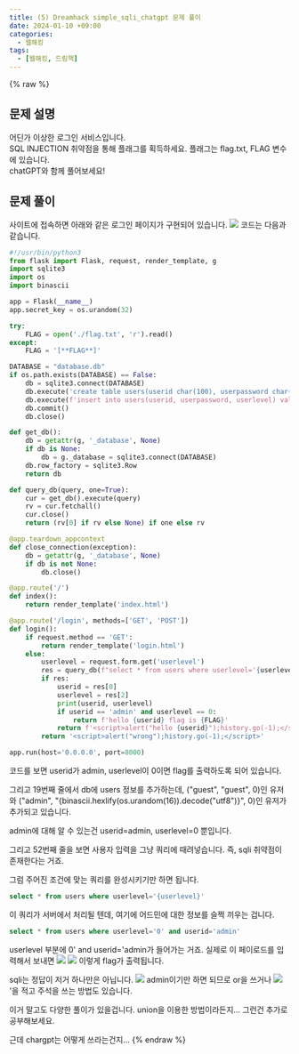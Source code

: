 ```yaml
---
title: (5) Dreamhack simple_sqli_chatgpt 문제 풀이
date: 2024-01-10 +09:00
categories:
  - 웹해킹
tags:
  - [웹해킹, 드림핵]
---
```

{% raw %}
## 문제 설명
어딘가 이상한 로그인 서비스입니다.  
SQL INJECTION 취약점을 통해 플래그를 획득하세요. 플래그는 flag.txt, FLAG 변수에 있습니다.  
chatGPT와 함께 풀어보세요!

## 문제 풀이
사이트에 접속하면 아래와 같은 로그인 페이지가 구현되어 있습니다.
![](https://kyuyeop.github.io/assets/img/post/5/1.png)
코드는 다음과 같습니다.
```python
#!/usr/bin/python3
from flask import Flask, request, render_template, g
import sqlite3
import os
import binascii

app = Flask(__name__)
app.secret_key = os.urandom(32)

try:
    FLAG = open('./flag.txt', 'r').read()
except:
    FLAG = '[**FLAG**]'

DATABASE = "database.db"
if os.path.exists(DATABASE) == False:
    db = sqlite3.connect(DATABASE)
    db.execute('create table users(userid char(100), userpassword char(100), userlevel integer);')
    db.execute(f'insert into users(userid, userpassword, userlevel) values ("guest", "guest", 0), ("admin", "{binascii.hexlify(os.urandom(16)).decode("utf8")}", 0);')
    db.commit()
    db.close()

def get_db():
    db = getattr(g, '_database', None)
    if db is None:
        db = g._database = sqlite3.connect(DATABASE)
    db.row_factory = sqlite3.Row
    return db

def query_db(query, one=True):
    cur = get_db().execute(query)
    rv = cur.fetchall()
    cur.close()
    return (rv[0] if rv else None) if one else rv

@app.teardown_appcontext
def close_connection(exception):
    db = getattr(g, '_database', None)
    if db is not None:
        db.close()

@app.route('/')
def index():
    return render_template('index.html')

@app.route('/login', methods=['GET', 'POST'])
def login():
    if request.method == 'GET':
        return render_template('login.html')
    else:
        userlevel = request.form.get('userlevel')
        res = query_db(f"select * from users where userlevel='{userlevel}'")
        if res:
            userid = res[0]
            userlevel = res[2]
            print(userid, userlevel)
            if userid == 'admin' and userlevel == 0:
                return f'hello {userid} flag is {FLAG}'
            return f'<script>alert("hello {userid}");history.go(-1);</script>'
        return '<script>alert("wrong");history.go(-1);</script>'

app.run(host='0.0.0.0', port=8000)
```
코드를 보면 userid가 admin, userlevel이 0이면 flag를 출력하도록 되어 있습니다.  

그리고 19번째 줄에서 db에 users 정보를 추가하는데, ("guest", "guest", 0)인 유저와 ("admin", "{binascii.hexlify(os.urandom(16)).decode("utf8")}", 0)인 유저가 추가되고 있습니다.  
  
admin에 대해 알 수 있는건 userid=admin, userlevel=0 뿐입니다.  
  
그리고 52번째 줄을 보면 사용자 입력을 그냥 쿼리에 때려넣습니다. 즉, sqli 취약점이 존재한다는 거죠.  
  
그럼 주어진 조건에 맞는 쿼리를 완성시키기만 하면 됩니다.
```sql
select * from users where userlevel='{userlevel}'
```
이 쿼리가 서버에서 처리될 텐데, 여기에 어드민에 대한 정보를 슬쩍 끼우는 겁니다.
```sql
select * from users where userlevel='0' and userid='admin'
```
userlevel 부분에 0' and userid='admin가 들어가는 거죠. 실제로 이 페이로드를 입력해서 보내면
![](https://kyuyeop.github.io/assets/img/post/5/2.png)
![](https://kyuyeop.github.io/assets/img/post/5/3.png)
이렇게 flag가 출력됩니다.  
  
sqli는 정답이 저거 하나만은 아닙니다.
![](https://kyuyeop.github.io/assets/img/post/5/4.png)
admin이기만 하면 되므로 or을 쓰거나
![](https://kyuyeop.github.io/assets/img/post/5/5.png)
'을 적고 주석을 쓰는 방법도 있습니다.  

이거 말고도 다양한 풀이가 있을겁니다. union을 이용한 방법이라든지... 그런건 추가로 공부해보세요.

근데 chargpt는 어떻게 쓰라는건지...
{% endraw %}